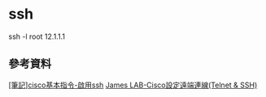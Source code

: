 # ssh
ssh -l root 12.1.1.1

## 參考資料
[[筆記]cisco基本指令-啟用ssh](https://david50.pixnet.net/blog/post/45217866-[筆記]cisco基本指令-啟用ssh)
[James LAB-Cisco設定遠端連線(Telnet & SSH)](https://sites.google.com/a/james-tw.com/j-note/cisco/cisco-she-ding-yuan-duan-lian-xian-telnet-ssh)
